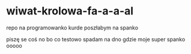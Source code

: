 # wiwat-krolowa-fa-a-a-al
repo na programowanko kurde poszłabym na spanko

piszę se coś no bo co
testowo spadam na dno
gdzie moje super spanko
ooooo
